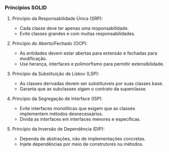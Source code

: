 ### Princípios SOLID

1. Princípio da Responsabilidade Única (SRP):

   - Cada classe deve ter apenas uma responsabilidade.
   - Evite classes grandes e com muitas responsabilidades.

2. Princípio do Aberto/Fechado (OCP):

   - As entidades devem estar abertas para extensão e fechadas para modificação.
   - Use herança, interfaces e polimorfismo para permitir extensibilidade.

3. Princípio da Substituição de Liskov (LSP):

   - As classes derivadas devem ser substituíveis por suas classes base.
   - Garanta que as subclasses sigam o contrato da superclasse.

4. Princípio da Segregação de Interface (ISP):

   - Evite interfaces monolíticas que exigem que as classes implementem métodos desnecessários.
   - Divida as interfaces em interfaces menores e específicas.

5. Princípio da Inversão de Dependência (DIP):
   - Dependa de abstrações, não de implementações concretas.
   - Injete dependências por meio de construtores ou métodos.

